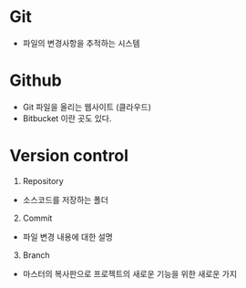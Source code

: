 <!-- @format -->

# Git

- 파일의 변경사항을 추적하는 시스템

# Github

- Git 파일을 올리는 웹사이트 (클라우드)
- Bitbucket 이란 곳도 있다.

# Version control

1. Repository

- 소스코드를 저장하는 폴더

2. Commit

- 파일 변경 내용에 대한 설명

3. Branch

- 마스터의 복사판으로 프로젝트의 새로운 기능을 위한 새로운 가지
